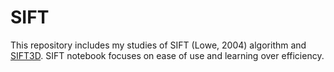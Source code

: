 # SIFT

This repository includes my studies of SIFT (Lowe, 2004) algorithm and [SIFT3D](https://github.com/bbrister/SIFT3D). SIFT notebook focuses on ease of use and learning over efficiency.
